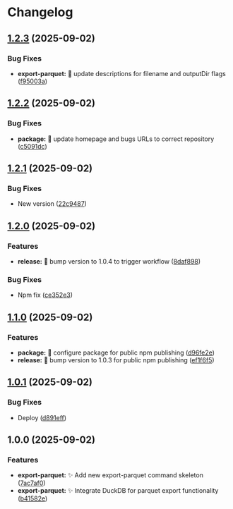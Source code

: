 # Changelog

## [1.2.3](https://github.com/argilzar/export-parquet/compare/v1.2.2...v1.2.3) (2025-09-02)


### Bug Fixes

* **export-parquet:** :bug: update descriptions for filename and outputDir flags ([f95003a](https://github.com/argilzar/export-parquet/commit/f95003a3218d1d0b094fbe9dfa635bcb7a36c5b0))

## [1.2.2](https://github.com/argilzar/export-parquet/compare/v1.2.1...v1.2.2) (2025-09-02)


### Bug Fixes

* **package:** :link: update homepage and bugs URLs to correct repository ([c5091dc](https://github.com/argilzar/export-parquet/commit/c5091dc01bf514531ef732df59a46bbc1d000265))

## [1.2.1](https://github.com/argilzar/export-parquet/compare/v1.2.0...v1.2.1) (2025-09-02)


### Bug Fixes

* New version ([22c9487](https://github.com/argilzar/export-parquet/commit/22c9487af0608e0c7fe101c8de7c53f5f9343c15))

## [1.2.0](https://github.com/argilzar/export-parquet/compare/v1.1.0...v1.2.0) (2025-09-02)


### Features

* **release:** :rocket: bump version to 1.0.4 to trigger workflow ([8daf898](https://github.com/argilzar/export-parquet/commit/8daf89818ab19b249443bff913c3c3260aeb67ba))


### Bug Fixes

* Npm fix ([ce352e3](https://github.com/argilzar/export-parquet/commit/ce352e3c604bc9342b4c7987fbc3e0dfa8934be5))

## [1.1.0](https://github.com/argilzar/export-parquet/compare/v1.0.1...v1.1.0) (2025-09-02)


### Features

* **package:** :rocket: configure package for public npm publishing ([d96fe2e](https://github.com/argilzar/export-parquet/commit/d96fe2ece4d2a95120f6e638d7099a3e199bbe87))
* **release:** :rocket: bump version to 1.0.3 for public npm publishing ([ef1f6f5](https://github.com/argilzar/export-parquet/commit/ef1f6f5f5a444a206fb64c909d6e2512c414bbc7))

## [1.0.1](https://github.com/argilzar/export-parquet/compare/v1.0.0...v1.0.1) (2025-09-02)


### Bug Fixes

* Deploy ([d891eff](https://github.com/argilzar/export-parquet/commit/d891effa766e578a653ee2cb1340df83f7c934f0))

## 1.0.0 (2025-09-02)


### Features

* **export-parquet:** :sparkles: Add new export-parquet command skeleton ([7ac7af0](https://github.com/argilzar/export-parquet/commit/7ac7af0849755dcb0ee68dfc4dad07b5bc267362))
* **export-parquet:** :sparkles: Integrate DuckDB for parquet export functionality ([b41582e](https://github.com/argilzar/export-parquet/commit/b41582e1bfa8bf94f6b58553a8f821b33d3b3058))
